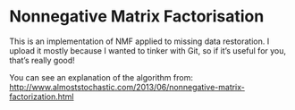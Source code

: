 # Nonnegative Matrix Factorisation

This is an implementation of NMF applied to missing data restoration. I upload it mostly because I wanted to tinker with Git, so if it’s useful for you, that’s really good!

You can see an explanation of the algorithm from: http://www.almoststochastic.com/2013/06/nonnegative-matrix-factorization.html
